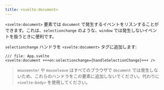```yaml
---
title: <svelte:document>
---
```


`<svelte:document>` 要素では `document` で発生するイベントをリスンすることができます。これは、`selectionchange` のような、`window` では発生しないイベントを扱うときに便利です。

`selectionchange` ハンドラを `<svelte:document>` タグに追加します:

```svelte
/// file: App.svelte
<svelte:document +++on:selectionchange={handleSelectionChange}+++ />
```

> `mouseenter` や `mouseleave` はすべてのブラウザで `document` では発生しないため、これらのハンドラをこの要素に追加しないでください。代わりに `<svelte:body>` を使用してください。
